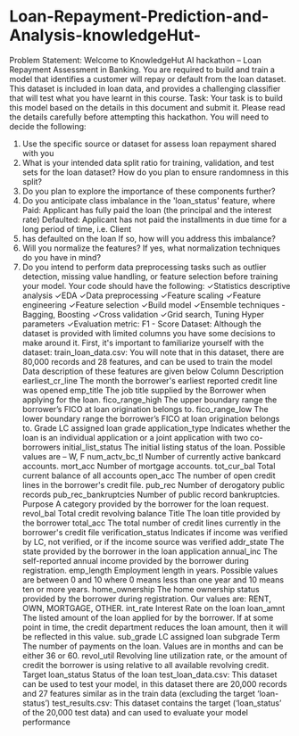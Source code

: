 # Loan-Repayment-Prediction-and-Analysis-knowledgeHut-


Problem Statement:
Welcome to KnowledgeHut AI hackathon – Loan Repayment Assessment in Banking. You are required to build and train a model that identifies a customer will repay or default from the loan dataset. This 
dataset is included in loan data, and provides a challenging classifier that will test what you have learnt in this course.
Task:
Your task is to build this model based on the details in this document and submit it. Please read the details carefully before attempting this hackathon.
You will need to decide the following:
1. Use the specific source or dataset for assess loan repayment shared with you
2. What is your intended data split ratio for training, validation, and test sets for the loan dataset? How do you plan to ensure randomness in this split?
3. Do you plan to explore the importance of these components further?
4. Do you anticipate class imbalance in the 'loan_status' feature, where Paid: Applicant has fully paid the loan (the principal and the interest rate) Defaulted: Applicant has not paid the installments in due time for a long period of time, i.e. Client
5. has defaulted on the loan
If so, how will you address this imbalance?
6. Will you normalize the features? If yes, what normalization techniques do you have in mind?
7. Do you intend to perform data preprocessing tasks such as outlier detection, missing value handling,
or feature selection before training your model.
Your code should have the following:
✓Statistics descriptive analysis
✓EDA
✓Data preprocessing
✓Feature scaling
✓Feature engineering
✓Feature selection
✓Build model
✓Ensemble techniques - Bagging, Boosting
✓Cross validation
✓Grid search, Tuning Hyper parameters
✓Evaluation metric: F1 - Score
Dataset:
Although the dataset is provided with limited columns you have some decisions to make around it. First,
it's important to familiarize yourself with the dataset:
train_loan_data.csv:
You will note that in this dataset, there are 80,000 records and 28 features, and can be used to train the
model
Data description of these features are given below
Column Description
earliest_cr_line The month the borrower's earliest reported credit line was opened
emp_title The job title supplied by the Borrower when applying for the loan.
fico_range_high
The upper boundary range the borrower’s FICO at loan origination belongs
to.
fico_range_low
The lower boundary range the borrower’s FICO at loan origination belongs
to.
Grade LC assigned loan grade
application_type
Indicates whether the loan is an individual application or a joint
application with two co-borrowers
initial_list_status The initial listing status of the loan. Possible values are – W, F
num_actv_bc_tl Number of currently active bankcard accounts.
mort_acc Number of mortgage accounts.
tot_cur_bal Total current balance of all accounts
open_acc The number of open credit lines in the borrower's credit file.
pub_rec Number of derogatory public records
pub_rec_bankruptcies Number of public record bankruptcies.
Purpose A category provided by the borrower for the loan request.
revol_bal Total credit revolving balance
Title The loan title provided by the borrower
total_acc The total number of credit lines currently in the borrower's credit file
verification_status
Indicates if income was verified by LC, not verified, or if the income source
was verified
addr_state The state provided by the borrower in the loan application
annual_inc
The self-reported annual income provided by the borrower during
registration.
emp_length
Employment length in years. Possible values are between 0 and 10 where
0 means less than one year and 10 means ten or more years.
home_ownership
The home ownership status provided by the borrower during registration.
Our values are: RENT, OWN, MORTGAGE, OTHER.
int_rate Interest Rate on the loan
loan_amnt
The listed amount of the loan applied for by the borrower. If at some point
in time, the credit department reduces the loan amount, then it will be
reflected in this value.
sub_grade LC assigned loan subgrade
Term
The number of payments on the loan. Values are in months and can be
either 36 or 60.
revol_util
Revolving line utilization rate, or the amount of credit the borrower is
using relative to all available revolving credit.
Target
loan_status Status of the loan
test_loan_data.csv:
This dataset can be used to test your model, in this dataset there are 20,000 records and 27 features
similar as in the train data (excluding the target ‘loan-status’)
test_results.csv:
This dataset contains the target (‘loan_status’ of the 20,000 test data) and can used to evaluate your
model performance
